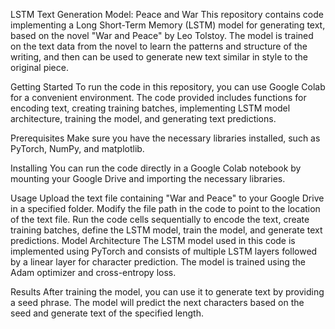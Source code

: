 LSTM Text Generation Model: Peace and War
This repository contains code implementing a Long Short-Term Memory (LSTM) model for generating text, based on the novel "War and Peace" by Leo Tolstoy. The model is trained on the text data from the novel to learn the patterns and structure of the writing, and then can be used to generate new text similar in style to the original piece.

Getting Started
To run the code in this repository, you can use Google Colab for a convenient environment. The code provided includes functions for encoding text, creating training batches, implementing LSTM model architecture, training the model, and generating text predictions.

Prerequisites
Make sure you have the necessary libraries installed, such as PyTorch, NumPy, and matplotlib.

Installing
You can run the code directly in a Google Colab notebook by mounting your Google Drive and importing the necessary libraries.

Usage
Upload the text file containing "War and Peace" to your Google Drive in a specified folder.
Modify the file path in the code to point to the location of the text file.
Run the code cells sequentially to encode the text, create training batches, define the LSTM model, train the model, and generate text predictions.
Model Architecture
The LSTM model used in this code is implemented using PyTorch and consists of multiple LSTM layers followed by a linear layer for character prediction. The model is trained using the Adam optimizer and cross-entropy loss.

Results
After training the model, you can use it to generate text by providing a seed phrase. The model will predict the next characters based on the seed and generate text of the specified length.
